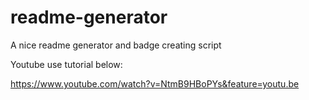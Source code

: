 # readme-generator

A nice readme generator and badge creating script

Youtube use tutorial below:

https://www.youtube.com/watch?v=NtmB9HBoPYs&feature=youtu.be